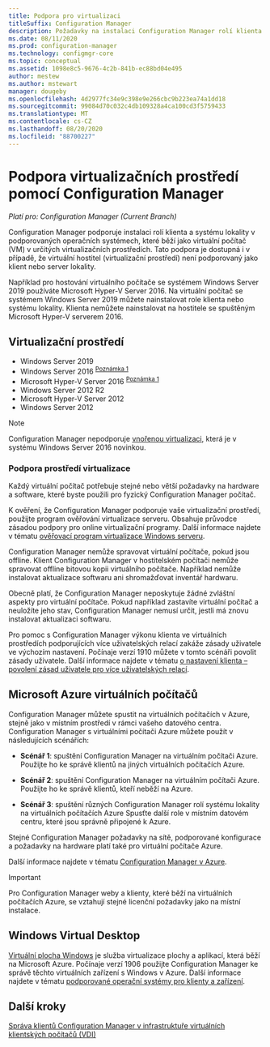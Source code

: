 ```yaml
---
title: Podpora pro virtualizaci
titleSuffix: Configuration Manager
description: Požadavky na instalaci Configuration Manager rolí klienta a systému lokality v prostředí virtualizace.
ms.date: 08/11/2020
ms.prod: configuration-manager
ms.technology: configmgr-core
ms.topic: conceptual
ms.assetid: 1098e8c5-9676-4c2b-841b-ec88bd04e495
author: mestew
ms.author: mstewart
manager: dougeby
ms.openlocfilehash: 4d2977fc34e9c398e9e266cbc9b223ea74a1dd18
ms.sourcegitcommit: 99084d70c032c4db109328a4ca100cd3f5759433
ms.translationtype: MT
ms.contentlocale: cs-CZ
ms.lasthandoff: 08/20/2020
ms.locfileid: "88700227"
---
```

# <a name="support-for-virtualization-environments-with-configuration-manager"></a>Podpora virtualizačních prostředí pomocí Configuration Manager

*Platí pro: Configuration Manager (Current Branch)*

Configuration Manager podporuje instalaci rolí klienta a systému lokality v podporovaných operačních systémech, které běží jako virtuální počítač (VM) v určitých virtualizačních prostředích. Tato podpora je dostupná i v případě, že virtuální hostitel (virtualizační prostředí) není podporovaný jako klient nebo server lokality.

Například pro hostování virtuálního počítače se systémem Windows Server 2019 používáte Microsoft Hyper-V Server 2016. Na virtuální počítač se systémem Windows Server 2019 můžete nainstalovat role klienta nebo systému lokality. Klienta nemůžete nainstalovat na hostitele se spuštěným Microsoft Hyper-V serverem 2016.

## <a name="virtualization-environments"></a>Virtualizační prostředí

- Windows Server 2019  
- Windows Server 2016 <sup> [Poznámka 1](#bkmk_note1)</sup>  
- Microsoft Hyper-V Server 2016 <sup> [Poznámka 1](#bkmk_note1)</sup>  
- Windows Server 2012 R2  
- Microsoft Hyper-V Server 2012  
- Windows Server 2012  

<a name="bkmk_note1"></a>

> [!NOTE]
> Configuration Manager nepodporuje [vnořenou virtualizaci](/windows-server/virtualization/hyper-v/What-s-new-in-Hyper-V-on-Windows#nested-virtualization-new), která je v systému Windows Server 2016 novinkou.

### <a name="virtualization-environment-support"></a>Podpora prostředí virtualizace

Každý virtuální počítač potřebuje stejné nebo větší požadavky na hardware a software, které byste použili pro fyzický Configuration Manager počítač.

K ověření, že Configuration Manager podporuje vaše virtualizační prostředí, použijte program ověřování virtualizace serveru. Obsahuje průvodce zásadou podpory pro online virtualizační programy. Další informace najdete v tématu [ověřovací program virtualizace Windows serveru](https://www.windowsservercatalog.com/svvp.aspx).

Configuration Manager nemůže spravovat virtuální počítače, pokud jsou offline. Klient Configuration Manager v hostitelském počítači nemůže spravovat offline bitovou kopii virtuálního počítače. Například nemůže instalovat aktualizace softwaru ani shromažďovat inventář hardwaru.

Obecně platí, že Configuration Manager neposkytuje žádné zvláštní aspekty pro virtuální počítače. Pokud například zastavíte virtuální počítač a neuložíte jeho stav, Configuration Manager nemusí určit, jestli má znovu instalovat aktualizaci softwaru.

Pro pomoc s Configuration Manager výkonu klienta ve virtuálních prostředích podporujících více uživatelských relací zakáže zásady uživatele ve výchozím nastavení. Počínaje verzí 1910 můžete v tomto scénáři povolit zásady uživatele. Další informace najdete v tématu [o nastavení klienta – povolení zásad uživatele pro více uživatelských relací](../../clients/deploy/about-client-settings.md#enable-user-policy-for-multiple-user-sessions).

## <a name="microsoft-azure-vms"></a><a name="bkmk_Azure"></a> Microsoft Azure virtuálních počítačů

Configuration Manager můžete spustit na virtuálních počítačích v Azure, stejně jako v místním prostředí v rámci vašeho datového centra. Configuration Manager s virtuálními počítači Azure můžete použít v následujících scénářích:

- **Scénář 1**: spuštění Configuration Manager na virtuálním počítači Azure. Použijte ho ke správě klientů na jiných virtuálních počítačích Azure.

- **Scénář 2**: spuštění Configuration Manager na virtuálním počítači Azure. Použijte ho ke správě klientů, kteří neběží na Azure.

- **Scénář 3**: spuštění různých Configuration Manager rolí systému lokality na virtuálních počítačích Azure Spusťte další role v místním datovém centru, které jsou správně připojené k Azure.

Stejné Configuration Manager požadavky na sítě, podporované konfigurace a požadavky na hardware platí také pro virtuální počítače Azure.

Další informace najdete v tématu [Configuration Manager v Azure](../../understand/configuration-manager-on-azure.md).

> [!IMPORTANT]
> Pro Configuration Manager weby a klienty, které běží na virtuálních počítačích Azure, se vztahují stejné licenční požadavky jako na místní instalace.

## <a name="windows-virtual-desktop"></a>Windows Virtual Desktop

[Virtuální plocha Windows](/azure/virtual-desktop/) je služba virtualizace plochy a aplikací, která běží na Microsoft Azure. Počínaje verzí 1906 použijte Configuration Manager ke správě těchto virtuálních zařízení s Windows v Azure. Další informace najdete v tématu [podporované operační systémy pro klienty a zařízení](supported-operating-systems-for-clients-and-devices.md#windows-virtual-desktop).

## <a name="next-steps"></a>Další kroky

[Správa klientů Configuration Manager v infrastruktuře virtuálních klientských počítačů (VDI)](../../clients/deploy/plan/considerations-for-managing-clients-in-a-vdi.md)
